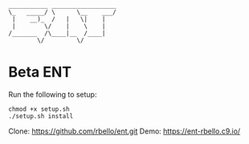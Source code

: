 
    ___________ __________________
    \_   _____/ \      \__    ___/
     |    __)_  /   |   \|    |   
     |        \/    |    \    |   
    /_______  /\____|__  /____|   
            \/         \/       

# Beta ENT

Run the following to setup:
```
chmod +x setup.sh
./setup.sh install
```

Clone: https://github.com/rbello/ent.git
Demo: https://ent-rbello.c9.io/